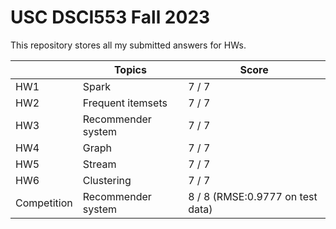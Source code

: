 # USC DSCI553 Fall 2023

This repository stores all my submitted answers for HWs.

| | Topics | Score |
| ------------- | ------------- | ------------- |
| HW1  | Spark  | 7 / 7 |
| HW2  | Frequent itemsets | 7 / 7 |
| HW3 | Recommender system  | 7 / 7 |
| HW4  | Graph | 7 / 7 |
| HW5  | Stream  | 7 / 7 |
| HW6  | Clustering | 7 / 7 |
| Competition | Recommender system | 8 / 8 (RMSE:0.9777 on test data)|
